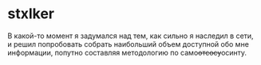 # stxlker
В какой-то момент я задумался над тем, как сильно я наследил в сети, и решил попробовать собрать наибольший объем доступной обо мне информации, попутно составляя методологию по само~~отсосу~~осинту.
